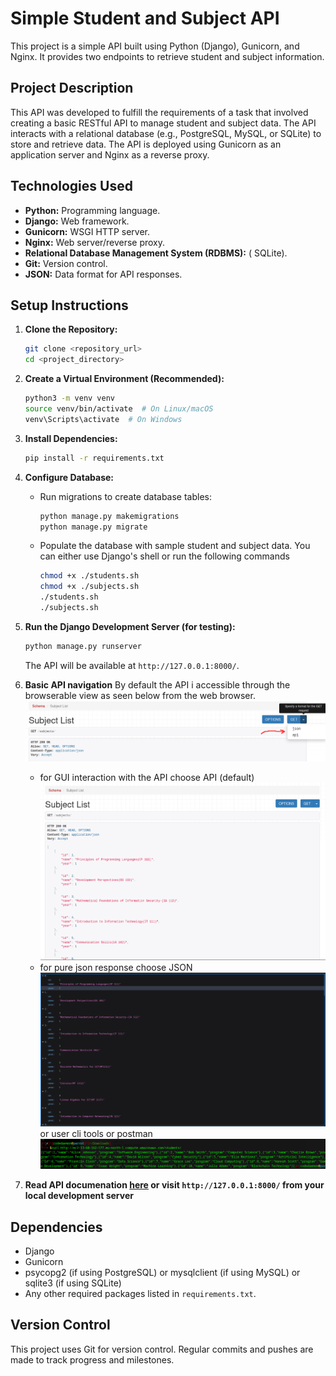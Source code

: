 # Simple Student and Subject API

This project is a simple API built using Python (Django), Gunicorn, and Nginx. It provides two endpoints to retrieve student and subject information.

## Project Description

This API was developed to fulfill the requirements of a task that involved creating a basic RESTful API to manage student and subject data. The API interacts with a relational database (e.g., PostgreSQL, MySQL, or SQLite) to store and retrieve data. The API is deployed using Gunicorn as an application server and Nginx as a reverse proxy.

## Technologies Used

* **Python:** Programming language.
* **Django:** Web framework.
* **Gunicorn:** WSGI HTTP server.
* **Nginx:** Web server/reverse proxy.
* **Relational Database Management System (RDBMS):** ( SQLite).
* **Git:** Version control.
* **JSON:** Data format for API responses.

## Setup Instructions

1. **Clone the Repository:**

    ```bash
    git clone <repository_url>
    cd <project_directory>
    ```

2. **Create a Virtual Environment (Recommended):**

    ```bash
    python3 -m venv venv
    source venv/bin/activate  # On Linux/macOS
    venv\Scripts\activate  # On Windows
    ```

3. **Install Dependencies:**

    ```bash
    pip install -r requirements.txt
    ```

4. **Configure Database:**

    * Run migrations to create database tables:

        ```bash
        python manage.py makemigrations
        python manage.py migrate
        ```

    * Populate the database with sample student and subject data. You can either use Django's shell or run the following commands

        ```bash
        chmod +x ./students.sh
        chmod +x ./subjects.sh
        ./students.sh
        ./subjects.sh
        ```

5. **Run the Django Development Server (for testing):**

    ```bash
    python manage.py runserver
    ```

    The API will be available at `http://127.0.0.1:8000/`.
6. **Basic API navigation**
    By default the API i accessible through the browserable view as seen below from the web browser.
    ![browsableAPI](./docs/image.png)
    * for GUI interaction with the API choose API (default)
        ![browsableAPI](./docs/image2.png)
    * for pure json response choose JSON
        ![json](./docs/image3.png)
        or user cli tools or postman
        ![json](./docs/image4.png)

7. **Read API documenation [here](http://ec2-13-60-162-177.eu-north-1.compute.amazonaws.com/) or visit `http://127.0.0.1:8000/` from your local development server**

## Dependencies

* Django
* Gunicorn
* psycopg2 (if using PostgreSQL) or mysqlclient (if using MySQL) or sqlite3 (if using SQLite)
* Any other required packages listed in `requirements.txt`.

## Version Control

This project uses Git for version control. Regular commits and pushes are made to track progress and milestones.

